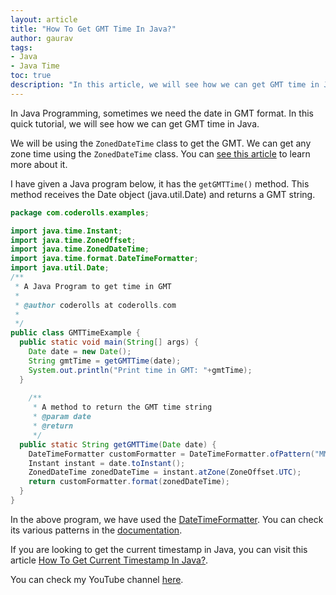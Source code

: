 ```yaml
---
layout: article
title: "How To Get GMT Time In Java?"
author: gaurav
tags: 
- Java
- Java Time
toc: true
description: "In this article, we will see how we can get GMT time in Java."
---
```


In Java Programming, sometimes we need the date in GMT format. In this quick tutorial, we will see how we can get GMT time in Java.

We will be using the `ZonedDateTime` class to get the GMT. We can get any zone time using the `ZonedDateTime` class. You can <a target="_blank" href="https://coderolls.com/get-current-date-time-in-java/">see this article</a> to learn more about it.

I have given a Java program below, it has the `getGMTTime()` method. This method receives the Date object (java.util.Date) and returns a GMT string.

```java
package com.coderolls.examples;

import java.time.Instant;
import java.time.ZoneOffset;
import java.time.ZonedDateTime;
import java.time.format.DateTimeFormatter;
import java.util.Date;
/**
 * A Java Program to get time in GMT
 * 
 * @author coderolls at coderolls.com
 *
 */
public class GMTTimeExample {
  public static void main(String[] args) {
    Date date = new Date();
    String gmtTime = getGMTTime(date);
    System.out.println("Print time in GMT: "+gmtTime);
  }
	
	/**
	 * A method to return the GMT time string
	 * @param date
	 * @return
	 */
  public static String getGMTTime(Date date) {
    DateTimeFormatter customFormatter = DateTimeFormatter.ofPattern("MM/dd/yyyy HH:mm:ss O");
    Instant instant = date.toInstant();
    ZonedDateTime zonedDateTime = instant.atZone(ZoneOffset.UTC);
    return customFormatter.format(zonedDateTime);
  }
}
```

In the above program, we have used the <a target="_blank" href="https://docs.oracle.com/javase/8/docs/api/java/time/format/DateTimeFormatter.html">DateTimeFormatter</a>. You can check its various patterns in the <a target="_blank" href="https://docs.oracle.com/javase/8/docs/api/java/time/format/DateTimeFormatter.html">documentation</a>.

If you are looking to get the current timestamp in Java, you can visit this article <a target="_blank" href="https://coderolls.com/how-to-get-current-timestamps-in-java/">How To Get Current Timestamp In Java?</a>.

You can check my YouTube channel [here](https://www.youtube.com/channel/UCl31HHUdQbSHOQfc9L-wo3w).

